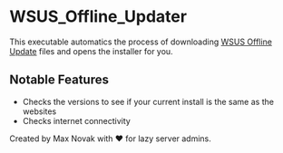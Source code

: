 # WSUS_Offline_Updater

This executable automatics the process of downloading [WSUS Offline Update][wsus] files and opens the installer for you.

## Notable Features

- Checks the versions to see if your current install is the same as the websites
- Checks internet connectivity



Created by Max Novak with :heart: for lazy server admins.











[wsus]:     http://download.wsusoffline.net/
